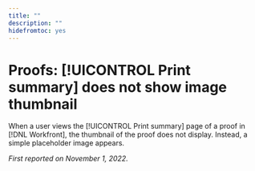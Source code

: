 ```yaml
---
title: ""
description: ""
hidefromtoc: yes
---
```


# Proofs: [!UICONTROL Print summary] does not show image thumbnail

<!--This is on both the WF and WFP TOCs-->

When a user views the [!UICONTROL Print summary] page of a proof in [!DNL Workfront], the thumbnail of the proof does not display. Instead, a simple placeholder image appears.

_First reported on November 1, 2022._

